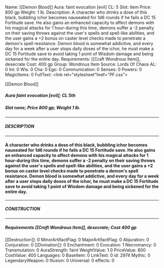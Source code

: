 Name: [[Demon Blood]]
Aura: faint evocation [evil]
CL: 5
Slot: item
Price: 800 gp
Weight: 1 lb.
Description: A character who drinks a dose of this black, bubbling ichor becomes nauseated for 1d6 rounds if he fails a DC 15 Fortitude save. He also gains an enhanced capacity to affect demons with his magical attacks for 1 hour-during this time, demons suffer a -2 penalty on their saving throws against the user's spells and spell-like abilities, and the user gains a +2 bonus on caster level checks made to penetrate a demon's spell resistance. Demon blood is somewhat addictive, and every day for a week after a user stops daily doses of the ichor, he must make a DC 15 Fortitude save to avoid taking 1 point of Wisdom damage and being sickened for the entire day.
Requirements: [[Craft Wondrous Item]], desecrate
Cost: 400 gp
Group: Wondrous Item
Source: Lords Of Chaos
AL: 0
Int: 0
Wis: 0
Cha: 0
Ego: 0
Communication: 0
Senses: 0
Powers: 0
MagicItems: 0
FullText: <link rel="stylesheet"href="PF.css"><div class="heading"><p class="alignleft">[[Demon Blood]]</p><div style="clear: both;"></div></div><div><h5><b>Aura </b>faint evocation [evil]; <b>CL </b>5th</h5><h5><b>Slot </b>none; <b>Price </b>800 gp; <b>Weight </b>1 lb.</h5></div><hr/><div><h5><b>DESCRIPTION</b></h5></div><hr/><div><h4><p>A character who drinks a dose of this black, bubbling ichor becomes nauseated for 1d6 rounds if he fails a DC 15 Fortitude save. He also gains an enhanced capacity to affect demons with his magical attacks for 1 hour-during this time, demons suffer a -2 penalty on their saving throws against the user's spells and spell-like abilities, and the user gains a +2 bonus on caster level checks made to penetrate a demon's spell resistance. Demon blood is somewhat addictive, and every day for a week after a user stops daily doses of the ichor, he must make a DC 15 Fortitude save to avoid taking 1 point of Wisdom damage and being sickened for the entire day.</p></h4></div><hr/><div><h5><b>CONSTRUCTION</b></h5></div><hr/><div><h5><b>Requirements </b>[[Craft Wondrous Item]], <i>desecrate</i>; <b>Cost </b>400 gp</h5></div>
[[Destruction]]: 0
MinorArtifactFlag: 0
MajorArtifactFlag: 0
Abjuration: 0
Conjuration: 0
[[Divination]]: 0
Enchantment: 0
Evocation: 1
Necromancy: 0
Transmutation: 0
AuraStrength: faint
WeightValue: 1.0
PriceValue: 800
CostValue: 400
Languages: 0
BaseItem: 0
LinkText: 0
id: 2974
Mythic: 0
LegendaryWeapon: 0
Illusion: 0
Universal: 0
effects: 0
